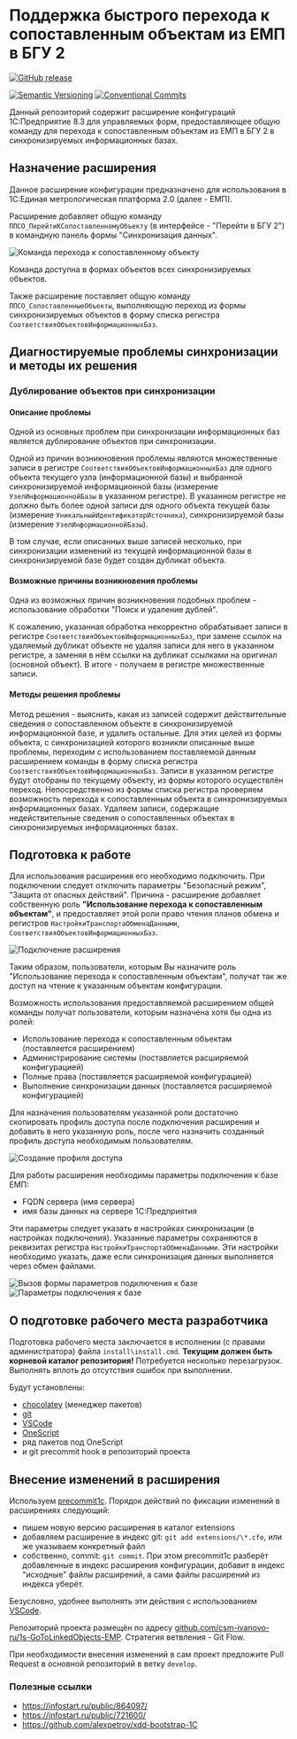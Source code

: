# Поддержка быстрого перехода к сопоставленным объектам из ЕМП в БГУ 2

[![GitHub release](https://img.shields.io/github/v/release/csm-ivanovo-ru/1s-GoToLinkedObjects-EMP.svg?sort=semver&logo=github)](https://github.com/csm-ivanovo-ru/1s-GoToLinkedObjects-EMP/releases)

[![Semantic Versioning](https://img.shields.io/static/v1?label=Semantic%20Versioning&message=v2.0.0&color=green&logo=semver)](https://semver.org/lang/ru/spec/v2.0.0.html)
[![Conventional Commits](https://img.shields.io/badge/Conventional%20Commits-v1.0.0-yellow.svg?logo=git)](https://conventionalcommits.org)

Данный репозиторий содержит расширение конфигураций 1С:Предприятие 8.3
для управляемых форм, предоставляющее общую команду для перехода
к сопоставленным объектам из ЕМП в БГУ 2 в синхронизируемых информационных базах.

## Назначение расширения

Данное расширение конфигурации предназначено для использования в
1С:Единая метрологическая платформа 2.0 (далее - ЕМП).

Расширение добавляет общую команду `ППСО_ПерейтиКСопоставленномуОбъекту`
(в интерфейсе - "Перейти в БГУ 2") в командную панель формы "Синхронизация данных".

![Команда перехода к сопоставленному объекту](/assets/images/goto-linked-object-command.png)

Команда доступна в формах объектов всех синхронизируемых объектов.

Также расширение поставляет общую команду `ППСО_СопоставленныеОбъекты`,
выполняющую переход из формы синхронизируемых объектов
в форму списка регистра `СоответствияОбъектовИнформационныхБаз`.

## Диагностируемые проблемы синхронизации и методы их решения

### Дублирование объектов при синхронизации

#### Описание проблемы

Одной из основных проблем при синхронизации информационных баз является
дублирование объектов при синхронизации.

Одной из причин возникновения проблемы являются множественные записи
в регистре `СоответствияОбъектовИнформационныхБаз` для одного
объекта текущего узла (информационной базы) и выбранной синхронизируемой
информационной базы (измерение `УзелИнформационнойБазы` в указанном
регистре). В указанном регистре не должно быть более одной записи
для одного объекта текущей базы (измерение `УникальныйИдентификаторИсточника`),
синхронизируемой базы (измерение `УзелИнформационнойБазы`).

В том случае, если описанных выше записей несколько, при синхронизации
изменений из текущей информационной базы в синхронизируемой базе будет
создан дубликат объекта.

#### Возможные причины возникновения проблемы

Одна из возможных причин возникновения подобных проблем - использование обработки
"Поиск и удаление дублей".

К сожалению, указанная обработка некорректно обрабатывает записи в регистре
`СоответствияОбъектовИнформационныхБаз`, при замене ссылок на удаляемый дубликат
объекте не удаляя записи для него в указанном регистре,
а заменяя в нём ссылки на дубликат ссылками на оригинал (основной объект).
В итоге - получаем в регистре множественные записи.

#### Методы решения проблемы

Метод решения - выяснить, какая из записей содержит действительные
сведения о сопоставленном объекте в синхронизируемой информационной базе,
и удалить остальные.
Для этих целей из формы объекта, с синхронизацией которого возникли описанные
выше проблемы, переходим с использованием поставляемой данным расширением команды
в форму списка регистра `СоответствияОбъектовИнформационныхБаз`. Записи
в указанном регистре будут отобраны по текущему объекту, из формы которого
осуществлён переход.
Непосредственно из формы списка регистра проверяем возможность перехода
к сопоставленным объекта в синхронизируемых информационных базах.
Удаляем записи, содержащие недействительные
сведения о сопоставленных объектах в синхронизируемых информационных базах.

## Подготовка к работе

Для использования расширения его необходимо подключить.
При подключении следует отключить параметры "Безопасный режим",
"Защита от опасных действий". Причина - расширение добавляет
собственную роль **"Использование перехода к сопоставленным объектам"**,
и предоставляет этой роли право чтения планов обмена и
регистров `НастройкиТранспортаОбменаДанными`,
`СоответствияОбъектовИнформационныхБаз`.

![Подключение расширения](/assets/images/extension-settings.png
"Подключение расширения")

Таким образом, пользователи, которым Вы назначите роль
"Использование перехода к сопоставленным объектам", получат
так же доступ на чтение к указанным объектам конфигурации.

Возможность использования предоставляемой расширением общей команды
получат пользователи, которым назначена хотя бы одна из ролей:

- Использование перехода к сопоставленным объектам
  (поставляется расширением)
- Администрирование системы
  (поставляется расширяемой конфигурацией)
- Полные права
  (поставляется расширяемой конфигурацией)
- Выполнение синхронизации данных
  (поставляется расширяемой конфигурацией)

Для назначения пользователям указанной роли достаточно
скопировать профиль доступа после подключения расширения
и добавить в него указанную роль, после чего назначить
созданный профиль доступа необходимым пользователям.

![Создание профиля доступа](/assets/images/access-rights.png)

Для работы расширения необходимы параметры подключения к базе ЕМП:

- FQDN сервера (имя сервера)
- имя базы данных на сервере 1С:Предприятия

Эти параметры следует указать в настройках синхронизации (в настройках подключения).
Указанные параметры сохраняются в реквизитах регистра
`НастройкиТранспортаОбменаДанными`.
Эти настройки необходимо указать, даже если синхронизация данных
выполняется через обмен файлами.

![Вызов формы параметров подключения к базе](/assets/images/connection-settings-command.png)
![Параметры подключения к базе](/assets/images/connection-settings.png)

## О подготовке рабочего места разработчика

Подготовка рабочего места заключается в исполнении (с правами администратора)
файла `install\install.cmd`.
**Текущим должен быть корневой каталог репозитория!**
Потребуется несколько перезагрузок.
Выполнять вплоть до отсутствия ошибок при выполнении.

Будут установлены:

- [chocolatey][] (менеджер пакетов)
- [git][]
- [VSCode][]
- [OneScript][]
- ряд пакетов под OneScript
- и git precommit hook в репозиторий проекта

## Внесение изменений в расширения

Используем [precommit1c][].
Порядок действий по фиксации изменений в расширениях следующий:

- пишем новую версию расширения в каталог extensions
- добавляем расширение в индекс git: `git add extensions/\*.cfe`,
  или же указываем конкретный файл
- собственно, commit: `git commit`.
  При этом precommit1c разберёт добавленные в индекс расширения конфигурации,
  добавит в индекс "исходные" файлы расширений, а сами файлы расширений из индекса
  уберёт.

Безусловно, удобнее выполнять эти действия с использованием [VSCode][].

Репозиторий проекта размещён по адресу
[github.com/csm-ivanovo-ru/1s-GoToLinkedObjects-EMP](https://github.com/csm-ivanovo-ru/1s-GoToLinkedObjects-EMP).
Стратегия ветвления - Git Flow.

При необходимости внесения изменений в сам проект предложите Pull Request в основной
репозиторий в ветку `develop`.

### Полезные ссылки

- https://infostart.ru/public/864097/
- https://infostart.ru/public/721600/
- https://github.com/alexpetrov/xdd-bootstrap-1C

[chocolatey]: https://chocolatey.org
[Git]: https://github.com/git-guides/install-git#install-git-on-windows "Install Git on Windows"
[VSCode]: https://code.visualstudio.com "Visual Studio Code"
[OneScript]: http://oscript.io
[precommit1c]: https://github.com/xDrivenDevelopment/precommit1c
